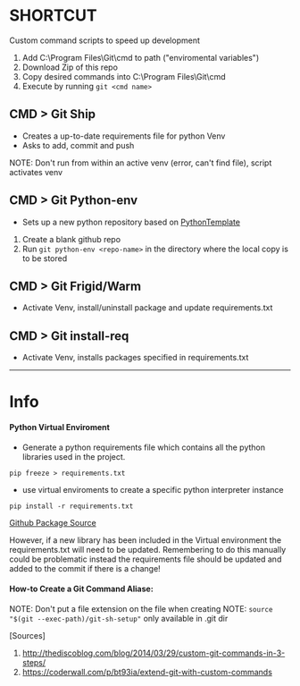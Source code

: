 # SHORTCUT
Custom command scripts to speed up development

1. Add C:\Program Files\Git\cmd to path ("enviromental variables")
2. Download Zip of this repo
3. Copy desired commands into C:\Program Files\Git\cmd
4. Execute by running ```git <cmd name>```

## CMD > Git Ship

- Creates a up-to-date requirements file for python Venv
- Asks to add, commit and push

NOTE: Don't run from within an active venv (error, can't find file), script activates venv

## CMD > Git Python-env

- Sets up a new python repository based on [PythonTemplate](https://github.com/marmstr93ng/PythonTemplate.git)

1. Create a blank github repo
2. Run ```git python-env <repo-name>``` in the directory where the local copy is to be stored

## CMD > Git Frigid/Warm

- Activate Venv, install/uninstall package and update requirements.txt

## CMD > Git install-req

- Activate Venv, installs packages specified in requirements.txt

---

# Info
#### Python Virtual Enviroment
- Generate a python requirements file which contains all the python libraries used in the project.
```
pip freeze > requirements.txt
```
- use virtual enviroments to create a specific python interpreter instance
```
pip install -r requirements.txt
```

[Github Package Source](https://stackoverflow.com/questions/16584552/how-to-state-in-requirements-txt-a-direct-github-source)

However, if a new library has been included in the Virtual environment the requirements.txt will need to be updated. Remembering to do this manually could be problematic instead the requirements file should be updated and added to the commit if there is a change!

#### How-to Create a Git Command Aliase:
NOTE: Don't put a file extension on the file when creating
NOTE: ```source "$(git --exec-path)/git-sh-setup"``` only available in .git dir

[Sources]
1. http://thediscoblog.com/blog/2014/03/29/custom-git-commands-in-3-steps/
2. https://coderwall.com/p/bt93ia/extend-git-with-custom-commands
